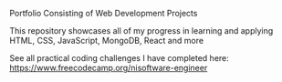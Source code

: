Portfolio Consisting of Web Development Projects

This repository showcases all of my progress in learning and applying HTML, CSS, JavaScript, MongoDB, React and more

See all practical coding challenges I have completed here: https://www.freecodecamp.org/nisoftware-engineer
